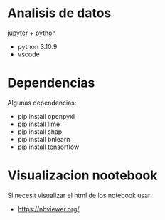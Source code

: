 # Analisis de datos
jupyter + python

+ python 3.10.9
+ vscode

# Dependencias
Algunas dependencias:

+ pip install openpyxl
+ pip install lime
+ pip install shap
+ pip install bnlearn
+ pip install tensorflow

# Visualizacion nootebook
Si necesit visualizar el html de los notebook usar:
+ https://nbviewer.org/